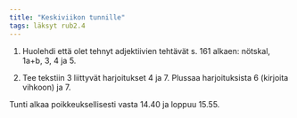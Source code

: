 ```yaml
---
title: "Keskiviikon tunnille"
tags: läksyt rub2.4
---
```


1. Huolehdi että olet tehnyt adjektiivien tehtävät s. 161 alkaen: nötskal, 1a+b, 3, 4 ja 5.

2. Tee tekstiin 3 liittyvät harjoitukset 4 ja 7. Plussaa harjoituksista 6 (kirjoita vihkoon) ja 7.

Tunti alkaa poikkeuksellisesti vasta 14.40 ja loppuu 15.55.